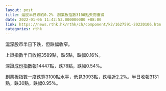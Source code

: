 ```yaml
---
layout: post
title: 滬股半日跌約0.2%　創業板指數3100點失而復得
date: 2022-01-06 11:42:53.000000000 +08:00
link: https://news.rthk.hk/rthk/ch/component/k2/1627591-20220106.htm
categories: rthk
---
```


滬深股市半日下跌，但跌幅收窄。

上證指數半日收報3589點，跌5點，跌幅0.16%。

深證成份指數報14447點，跌78點，跌幅0.54%。

創業板指數一度跌穿3100點水平，低見3093點，跌幅近2.2%。半日收報3131點，跌30點，跌幅0.95%。
